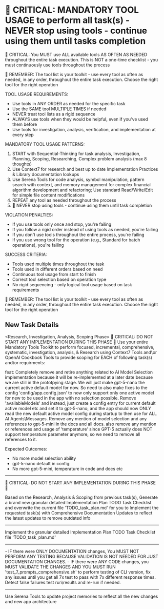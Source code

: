 # 🔴 CRITICAL: MANDATORY TOOL USAGE to perform all task(s) - NEVER stop using tools - continue using them until tasks completion

🔴 CRITICAL: You MUST use ALL available tools AS OFTEN AS NEEDED throughout the entire task execution. This is NOT a one-time checklist - you must continuously use tools throughout the process

🔴 REMEMBER: The tool list is your toolkit - use every tool as often as needed, in any order, throughout the entire task execution. Choose the right tool for the right operation

TOOL USAGE REQUIREMENTS:

- Use tools in ANY ORDER as needed for the specific task
- Use the SAME tool MULTIPLE TIMES if needed
- NEVER treat tool lists as a rigid sequence
- ALWAYS use tools when they would be helpful, even if you've used them before
- Use tools for investigation, analysis, verification, and implementation at every step

MANDATORY TOOL USAGE PATTERNS:

1. START with Sequential-Thinking for task analysis, Investigation, Planning, Scoping, Researching, Complex problem analysis (max 8 thoughts)
2. Use Context7 for research and best up to date Implementation Practices & Library documentation lookups
3. Use Serena Tools for code analysis, symbol manipulation, pattern search with context, and memory management for complex financial algorithm development and refactoring; Use standard Read/Write/Edit for simple file content modifications
4. REPEAT any tool as needed throughout the process
5. 🔴 NEVER stop using tools - continue using them until task completion

VIOLATION PENALTIES:

- If you use tools only once and stop, you're failing
- If you follow a rigid order instead of using tools as needed, you're failing
- If you don't use tools throughout the entire process, you're failing
- If you use wrong tool for the operation (e.g., Standard for batch operations), you're failing

SUCCESS CRITERIA:

- Tools used multiple times throughout the task
- Tools used in different orders based on need
- Continuous tool usage from start to finish
- Correct tool selection based on operation type
- No rigid sequencing - only logical tool usage based on task requirements

🔴 REMEMBER: The tool list is your toolkit - use every tool as often as needed, in any order, throughout the entire task execution. Choose the right tool for the right operation

## New Task Details

<Research, Investigation, Analysis, Scoping Phase> 🔴 CRITICAL: DO NOT START ANY IMPLEMENTATION DURING THIS PHASE 🔴
Use your entire Mandatory Tools Toolkit to perform focused, incremental, comprehensive, systematic, investigation, analysis, & Research using Context7 Tools and\or OpenAI Cookbook Tools to provide scoping for EACH of following task(s) and\or requirments:

feat: Completely remove and retire anything related to AI Model Selection implementation because it will be re-implemented at a later date because we are still in the prototpying stage.  We will just make gpt-5-nano the current active default model for now.  So need to also make fixes to the config 'config/app.config.json' to now only support only one active model for new to be used in the app with no selection possible. Remove 'availableModels' and instead, just create a config entry for current default active model etc and set it to gpt-5-nano, and the app should now ONLY read the new default active model config during startup to then use for ALL AI Agents\Messages. Remove any mention of model selection and any references to gpt-5-mini in the docs and all docs. also remove any mention or references and usage of 'temperature' since GPT-5 actually does NOT support temperature parameter anymore, so we need to remove all references to it.

Expected Outcomes:

- No more model selection ability
- gpt-5-nano default in config
- No more gpt-5-mini, temperature in code and docs etc

---

<Planning Phase> 🔴 CRITICAL: DO NOT START ANY IMPLEMENTATION DURING THIS PHASE 🔴

Based on the Research, Analysis & Scoping from previous task(s), Generate a brand new granular detailed Implementation Plan TODO Task Checklist and overwrite the current file 'TODO_task_plan.md' for you to Implement the requested task(s) with  Comprehensive Documentation Updates to reflect the latest updates to remove outdated info

---

<Implementation Phase>
Implement the granular detailed Implementation Plan TODO Task Checklist file 'TODO_task_plan.md'

---

<CLI Testing Phase>
- IF there were ONLY DOCUMENTATION changes, You MUST NOT PERFORM ANY TESTING BECAUSE VALIDATION IS NOT NEEDED FOR JUST DOCUMENTATION CHANGES.
- IF there were ANY CODE changes, you MUST VALIDATE THE CHANGES AND YOU MUST RUN 'test_7_prompts_comprehensive.sh' to perform testing of CLI version, fix any issues until you get all 7x test to pass with 7x different response times. Detect false failures test run\results and re-run if needed.

---

<Serena Update Memories Phase>
Use Serena Tools to update project memories to reflect all the new changes and new app architecture
